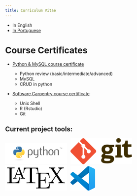 ```yaml
---
title: Curriculum Vitae
---
```


+ In English
+ [In Portuguese](/CVs/CV_resume_allyne_PORT.pdf)

# Course Certificates

+ [Python & MySQL course certificate](https://www.udemy.com/certificate/UC-6ec3da69-c577-4206-b889-48d7ce5741d8/)
  + Python review (basic/intermediate/advanced)
  + MySQL
  + CRUD in python

+ [Software Carpentry course certificate](/CVs/AllynedosSantos.pdf)
  + Unix Shell
  + R (Rstudio)
  + Git


## Current project tools:

<img src="img/python-logo-master-v3-TM.png" alt="" width="200" class="inline"/> &nbsp; <img src="img/Git-Logo-2Color.png" alt="" width="200" class="inline"/> &nbsp; <img src="img/LaTeX_logo.svg.png" alt="" width="200" class="inline"/> &nbsp; <img src="img/vscode.png" alt="" width="80" class="inline"/>
